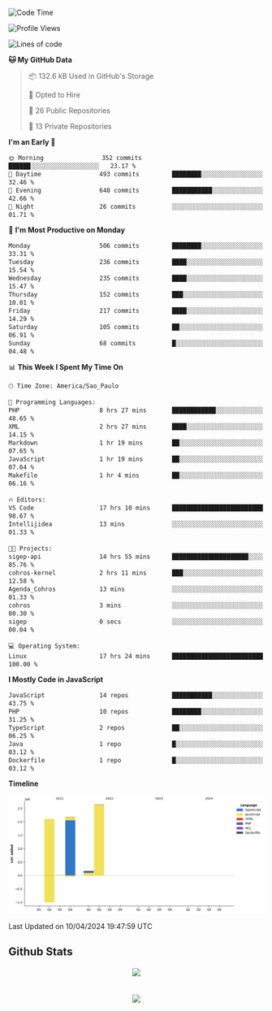  
<!--START_SECTION:waka-->
![Code Time](http://img.shields.io/badge/Code%20Time-1%2C675%20hrs%2020%20mins-blue)

![Profile Views](http://img.shields.io/badge/Profile%20Views-5-blue)

![Lines of code](https://img.shields.io/badge/From%20Hello%20World%20I%27ve%20Written-7.1%20million%20lines%20of%20code-blue)

**🐱 My GitHub Data** 

> 📦 132.6 kB Used in GitHub's Storage 
 > 
> 💼 Opted to Hire
 > 
> 📜 26 Public Repositories 
 > 
> 🔑 13 Private Repositories 
 > 
**I'm an Early 🐤** 

```text
🌞 Morning                352 commits         ██████░░░░░░░░░░░░░░░░░░░   23.17 % 
🌆 Daytime                493 commits         ████████░░░░░░░░░░░░░░░░░   32.46 % 
🌃 Evening                648 commits         ███████████░░░░░░░░░░░░░░   42.66 % 
🌙 Night                  26 commits          ░░░░░░░░░░░░░░░░░░░░░░░░░   01.71 % 
```
📅 **I'm Most Productive on Monday** 

```text
Monday                   506 commits         ████████░░░░░░░░░░░░░░░░░   33.31 % 
Tuesday                  236 commits         ████░░░░░░░░░░░░░░░░░░░░░   15.54 % 
Wednesday                235 commits         ████░░░░░░░░░░░░░░░░░░░░░   15.47 % 
Thursday                 152 commits         ███░░░░░░░░░░░░░░░░░░░░░░   10.01 % 
Friday                   217 commits         ████░░░░░░░░░░░░░░░░░░░░░   14.29 % 
Saturday                 105 commits         ██░░░░░░░░░░░░░░░░░░░░░░░   06.91 % 
Sunday                   68 commits          █░░░░░░░░░░░░░░░░░░░░░░░░   04.48 % 
```


📊 **This Week I Spent My Time On** 

```text
🕑︎ Time Zone: America/Sao_Paulo

💬 Programming Languages: 
PHP                      8 hrs 27 mins       ████████████░░░░░░░░░░░░░   48.65 % 
XML                      2 hrs 27 mins       ████░░░░░░░░░░░░░░░░░░░░░   14.15 % 
Markdown                 1 hr 19 mins        ██░░░░░░░░░░░░░░░░░░░░░░░   07.65 % 
JavaScript               1 hr 19 mins        ██░░░░░░░░░░░░░░░░░░░░░░░   07.64 % 
Makefile                 1 hr 4 mins         ██░░░░░░░░░░░░░░░░░░░░░░░   06.16 % 

🔥 Editors: 
VS Code                  17 hrs 10 mins      █████████████████████████   98.67 % 
Intellijidea             13 mins             ░░░░░░░░░░░░░░░░░░░░░░░░░   01.33 % 

🐱‍💻 Projects: 
sigep-api                14 hrs 55 mins      █████████████████████░░░░   85.76 % 
cohros-kernel            2 hrs 11 mins       ███░░░░░░░░░░░░░░░░░░░░░░   12.58 % 
Agenda_Cohros            13 mins             ░░░░░░░░░░░░░░░░░░░░░░░░░   01.33 % 
cohros                   3 mins              ░░░░░░░░░░░░░░░░░░░░░░░░░   00.30 % 
sigep                    0 secs              ░░░░░░░░░░░░░░░░░░░░░░░░░   00.04 % 

💻 Operating System: 
Linux                    17 hrs 24 mins      █████████████████████████   100.00 % 
```

**I Mostly Code in JavaScript** 

```text
JavaScript               14 repos            ███████████░░░░░░░░░░░░░░   43.75 % 
PHP                      10 repos            ████████░░░░░░░░░░░░░░░░░   31.25 % 
TypeScript               2 repos             ██░░░░░░░░░░░░░░░░░░░░░░░   06.25 % 
Java                     1 repo              █░░░░░░░░░░░░░░░░░░░░░░░░   03.12 % 
Dockerfile               1 repo              █░░░░░░░░░░░░░░░░░░░░░░░░   03.12 % 
```



**Timeline**

![Lines of Code chart](https://raw.githubusercontent.com/MaueDev/MaueDev/main/assets/bar_graph.png)


 Last Updated on 10/04/2024 19:47:59 UTC
<!--END_SECTION:waka-->

## Github Stats  
<div align="center"><img src="https://github-readme-stats.vercel.app/api/top-langs/?username=MaueDev&hide_border=true&layout=compact" align="center" /></div>  

<br/>  

<br/>  

<div align="center">
<img src="https://komarev.com/ghpvc/?username=MaueDev&&style=flat-square" align="center" />
</div>  
  

